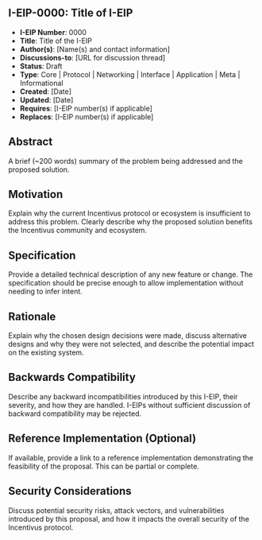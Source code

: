 ## I-EIP-0000: Title of I-EIP  

- **I-EIP Number**: 0000  
- **Title**: Title of the I-EIP  
- **Author(s)**: [Name(s) and contact information]  
- **Discussions-to**: [URL for discussion thread]  
- **Status**: Draft  
- **Type**: Core | Protocol | Networking | Interface | Application | Meta | Informational  
- **Created**: [Date]  
- **Updated**: [Date]  
- **Requires**: [I-EIP number(s) if applicable]  
- **Replaces**: [I-EIP number(s) if applicable]  

## Abstract
A brief (~200 words) summary of the problem being addressed and the proposed solution.

## Motivation
Explain why the current Incentivus protocol or ecosystem is insufficient to address this problem. Clearly describe why the proposed solution benefits the Incentivus community and ecosystem.

## Specification
Provide a detailed technical description of any new feature or change. The specification should be precise enough to allow implementation without needing to infer intent.

## Rationale
Explain why the chosen design decisions were made, discuss alternative designs and why they were not selected, and describe the potential impact on the existing system.

## Backwards Compatibility
Describe any backward incompatibilities introduced by this I-EIP, their severity, and how they are handled. I-EIPs without sufficient discussion of backward compatibility may be rejected.

## Reference Implementation (Optional)
If available, provide a link to a reference implementation demonstrating the feasibility of the proposal. This can be partial or complete.

## Security Considerations
Discuss potential security risks, attack vectors, and vulnerabilities introduced by this proposal, and how it impacts the overall security of the Incentivus protocol.
